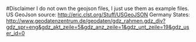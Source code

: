 #Disclaimer
I do not own the geojson files, I just use them as example files.
US GeoJson source: http://eric.clst.org/Stuff/USGeoJSON
Germany States: http://www.geodatenzentrum.de/geodaten/gdz_rahmen.gdz_div?gdz_spr=eng&gdz_akt_zeile=5&gdz_anz_zeile=1&gdz_unt_zeile=19&gdz_user_id=0